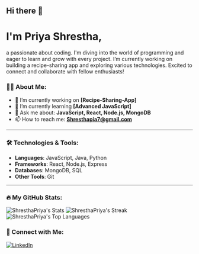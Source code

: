 ## Hi there 👋
# I'm Priya Shrestha, 
a passionate about coding. I'm diving into the world of programming and eager to learn and grow with every project. I’m currently working on building a recipe-sharing app and exploring various technologies. Excited to connect and collaborate with fellow enthusiasts!

### 👨‍💻 About Me:
- 🔭 I’m currently working on **[Recipe-Sharing-App]**
- 🌱 I’m currently learning **[Advanced JavaScript]**
- 💬 Ask me about: **JavaScript, React, Node.js, MongoDB**
- 📫 How to reach me: **Shresthapia7@gmail.com**


---

### 🛠️ Technologies & Tools:
- **Languages**: JavaScript, Java, Python
- **Frameworks**: React, Node.js, Express
- **Databases**: MongoDB, SQL
- **Other Tools**: Git

---

### 🔥 My GitHub Stats:
![ShresthaPriya's Stats](https://github-readme-stats.vercel.app/api?username=ShresthaPriya&theme=vision-friendly-dark&show_icons=true&hide_border=true&count_private=false)
![ShresthaPriya's Streak](https://github-readme-streak-stats.herokuapp.com/?user=ShresthaPriya&theme=vision-friendly-dark&hide_border=true)
![ShresthaPriya's Top Languages](https://github-readme-stats.vercel.app/api/top-langs/?username=ShresthaPriya&theme=vision-friendly-dark&show_icons=true&hide_border=true&layout=compact)



### 🔗 Connect with Me:
[![LinkedIn](https://img.shields.io/badge/LinkedIn-Connect%20with%20me-blue?style=for-the-badge&logo=linkedin&logoColor=white)](https://www.linkedin.com/in/priya-shrestha-105b53253/)


